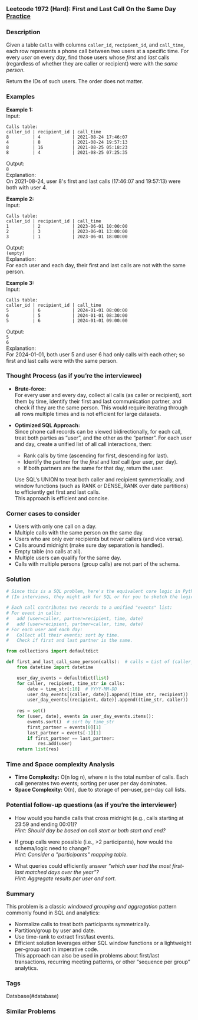 ### Leetcode 1972 (Hard): First and Last Call On the Same Day [Practice](https://leetcode.com/problems/first-and-last-call-on-the-same-day)

### Description  
Given a table `Calls` with columns `caller_id`, `recipient_id`, and `call_time`, each row represents a phone call between two users at a specific time. For every *user* on every *day*, find those users whose *first* and *last* calls (regardless of whether they are caller or recipient) were with the *same person*.

Return the IDs of such users. The order does not matter.

### Examples  

**Example 1:**  
Input:  
```text
Calls table:
caller_id | recipient_id | call_time
8         | 4            | 2021-08-24 17:46:07
4         | 8            | 2021-08-24 19:57:13
8         | 16           | 2021-08-25 05:18:23
8         | 4            | 2021-08-25 07:25:35
```
Output:  
`8`  
Explanation:  
On 2021-08-24, user 8's first and last calls (17:46:07 and 19:57:13) were both with user 4.

**Example 2:**  
Input:  
```text
Calls table:
caller_id | recipient_id | call_time
1         | 2            | 2023-06-01 10:00:00
2         | 3            | 2023-06-01 13:00:00
3         | 1            | 2023-06-01 18:00:00
```
Output:  
`(empty)`  
Explanation:  
For each user and each day, their first and last calls are not with the same person.

**Example 3:**  
Input:  
```text
Calls table:
caller_id | recipient_id | call_time
5         | 6            | 2024-01-01 08:00:00
6         | 5            | 2024-01-01 08:30:00
5         | 6            | 2024-01-01 09:00:00
```
Output:  
`5`  
`6`  
Explanation:  
For 2024-01-01, both user 5 and user 6 had only calls with each other; so first and last calls were with the same person.

### Thought Process (as if you’re the interviewee)  
- **Brute-force:**  
  For every user and every day, collect all calls (as caller or recipient), sort them by time, identify their first and last communication partner, and check if they are the same person. This would require iterating through all rows multiple times and is not efficient for large datasets.

- **Optimized SQL Approach:**  
  Since phone call records can be viewed bidirectionally, for each call, treat both parties as “user”, and the other as the “partner”. For each user and day, create a unified list of all call interactions, then:
    - Rank calls by time (ascending for first, descending for last).
    - Identify the partner for the *first* and *last* call (per user, per day).
    - If both partners are the same for that day, return the user.

  Use SQL’s UNION to treat both caller and recipient symmetrically, and window functions (such as RANK or DENSE_RANK over date partitions) to efficiently get first and last calls.  
  This approach is efficient and concise.

### Corner cases to consider  
- Users with only one call on a day.
- Multiple calls with the same person on the same day.
- Users who are only ever recipients but never callers (and vice versa).
- Calls around midnight (make sure day separation is handled).
- Empty table (no calls at all).
- Multiple users can qualify for the same day.
- Calls with multiple persons (group calls) are not part of the schema.

### Solution

```python
# Since this is a SQL problem, here's the equivalent core logic in Python for clarity.
# (In interviews, they might ask for SQL or for you to sketch the logic in Python.)

# Each call contributes two records to a unified "events" list:
# For event in calls:
#   add (user=caller, partner=recipient, time, date)
#   add (user=recipient, partner=caller, time, date)
# For each user and each day:
#   Collect all their events; sort by time.
#   Check if first and last partner is the same.

from collections import defaultdict

def first_and_last_call_same_person(calls):  # calls = List of (caller_id, recipient_id, call_time)
    from datetime import datetime

    user_day_events = defaultdict(list)
    for caller, recipient, time_str in calls:
        date = time_str[:10]  # YYYY-MM-DD
        user_day_events[(caller, date)].append((time_str, recipient))
        user_day_events[(recipient, date)].append((time_str, caller))
    
    res = set()
    for (user, date), events in user_day_events.items():
        events.sort()  # sort by time_str
        first_partner = events[0][1]
        last_partner = events[-1][1]
        if first_partner == last_partner:
            res.add(user)
    return list(res)
```

### Time and Space complexity Analysis  

- **Time Complexity:** O(n log n), where n is the total number of calls. Each call generates two events; sorting per user per day dominates.
- **Space Complexity:** O(n), due to storage of per-user, per-day call lists.

### Potential follow-up questions (as if you’re the interviewer)  

- How would you handle calls that cross midnight (e.g., calls starting at 23:59 and ending 00:01)?  
  *Hint: Should day be based on call start or both start and end?*

- If group calls were possible (i.e., >2 participants), how would the schema/logic need to change?  
  *Hint: Consider a "participants" mapping table.*

- What queries could efficiently answer *“which user had the most first-last matched days over the year”?*  
  *Hint: Aggregate results per user and sort.*

### Summary
This problem is a classic *windowed grouping and aggregation* pattern commonly found in SQL and analytics:  
- Normalize calls to treat both participants symmetrically.
- Partition/group by user and date.
- Use time-rank to extract first/last events.
- Efficient solution leverages either SQL window functions or a lightweight per-group sort in imperative code.  
This approach can also be used in problems about first/last transactions, recurring meeting patterns, or other “sequence per group” analytics.

### Tags
Database(#database)

### Similar Problems
